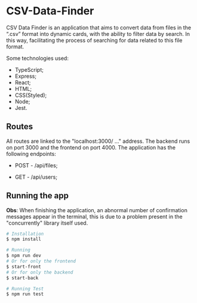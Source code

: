 # CSV-Data-Finder

CSV Data Finder is an application that aims to convert data from files in the “.csv” format into dynamic
cards, with the ability to filter data by search. In this way, facilitating the process of searching
for data related to this file format.

Some technologies used:

* TypeScript;
* Express;
* React;
* HTML;
* CSS(Styled);
* Node;
* Jest.

## Routes 

All routes are linked to the "localhost:3000/ ..." address. The backend runs on port 3000 and the frontend on port 4000. The application has the following endpoints:

* POST - /api/files; 

* GET - /api/users;

## Running the app

**Obs**: When finishing the application, an abnormal number of confirmation messages appear in the terminal, this is due to a problem present in the "concurrently" library itself used.

```bash
# Installation
$ npm install

# Running
$ npm run dev
# Or for only the frontend
$ start-front
# Or for only the backend
$ start-back

# Running Test
$ npm run test
```